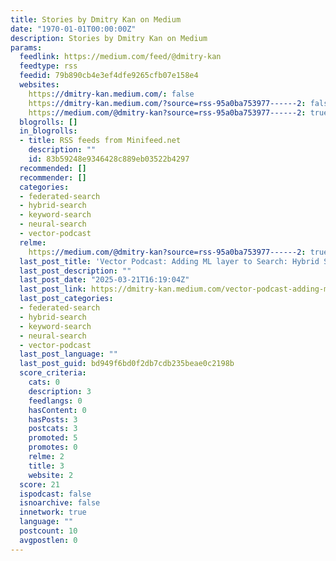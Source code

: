 ```yaml
---
title: Stories by Dmitry Kan on Medium
date: "1970-01-01T00:00:00Z"
description: Stories by Dmitry Kan on Medium
params:
  feedlink: https://medium.com/feed/@dmitry-kan
  feedtype: rss
  feedid: 79b890cb4e3ef4dfe9265cfb07e158e4
  websites:
    https://dmitry-kan.medium.com/: false
    https://dmitry-kan.medium.com/?source=rss-95a0ba753977------2: false
    https://medium.com/@dmitry-kan?source=rss-95a0ba753977------2: true
  blogrolls: []
  in_blogrolls:
  - title: RSS feeds from Minifeed.net
    description: ""
    id: 83b59248e9346428c889eb03522b4297
  recommended: []
  recommender: []
  categories:
  - federated-search
  - hybrid-search
  - keyword-search
  - neural-search
  - vector-podcast
  relme:
    https://medium.com/@dmitry-kan?source=rss-95a0ba753977------2: true
  last_post_title: 'Vector Podcast: Adding ML layer to Search: Hybrid Search Optimizer'
  last_post_description: ""
  last_post_date: "2025-03-21T16:19:04Z"
  last_post_link: https://dmitry-kan.medium.com/vector-podcast-adding-ml-layer-to-search-hybrid-search-optimizer-1f15e43ecc81?source=rss-95a0ba753977------2
  last_post_categories:
  - federated-search
  - hybrid-search
  - keyword-search
  - neural-search
  - vector-podcast
  last_post_language: ""
  last_post_guid: bd949f6bd0f2db7cdb235beae0c2198b
  score_criteria:
    cats: 0
    description: 3
    feedlangs: 0
    hasContent: 0
    hasPosts: 3
    postcats: 3
    promoted: 5
    promotes: 0
    relme: 2
    title: 3
    website: 2
  score: 21
  ispodcast: false
  isnoarchive: false
  innetwork: true
  language: ""
  postcount: 10
  avgpostlen: 0
---
```

